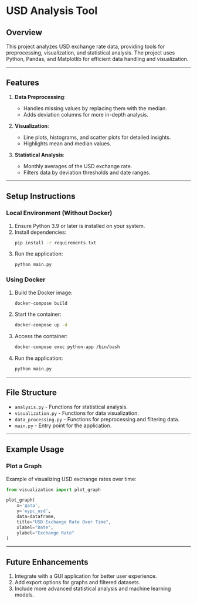 
# USD Analysis Tool

## Overview

This project analyzes USD exchange rate data, providing tools for preprocessing, visualization, and statistical analysis. The project uses Python, Pandas, and Matplotlib for efficient data handling and visualization.

---

## Features

1. **Data Preprocessing**:
   - Handles missing values by replacing them with the median.
   - Adds deviation columns for more in-depth analysis.

2. **Visualization**:
   - Line plots, histograms, and scatter plots for detailed insights.
   - Highlights mean and median values.

3. **Statistical Analysis**:
   - Monthly averages of the USD exchange rate.
   - Filters data by deviation thresholds and date ranges.

---

## Setup Instructions

### Local Environment (Without Docker)

1. Ensure Python 3.9 or later is installed on your system.
2. Install dependencies:
   ```bash
   pip install -r requirements.txt
   ```
3. Run the application:
   ```bash
   python main.py
   ```

### Using Docker

1. Build the Docker image:
   ```bash
   docker-compose build
   ```
2. Start the container:
   ```bash
   docker-compose up -d
   ```
3. Access the container:
   ```bash
   docker-compose exec python-app /bin/bash
   ```
4. Run the application:
   ```bash
   python main.py
   ```

---

## File Structure

- `analysis.py` - Functions for statistical analysis.
- `visualization.py` - Functions for data visualization.
- `data_processing.py` - Functions for preprocessing and filtering data.
- `main.py` - Entry point for the application.

---

## Example Usage

### Plot a Graph
Example of visualizing USD exchange rates over time:
```python
from visualization import plot_graph

plot_graph(
    x='дата',
    y='курс_usd',
    data=dataframe,
    title="USD Exchange Rate Over Time",
    xlabel="Date",
    ylabel="Exchange Rate"
)
```

---

## Future Enhancements

1. Integrate with a GUI application for better user experience.
2. Add export options for graphs and filtered datasets.
3. Include more advanced statistical analysis and machine learning models.
